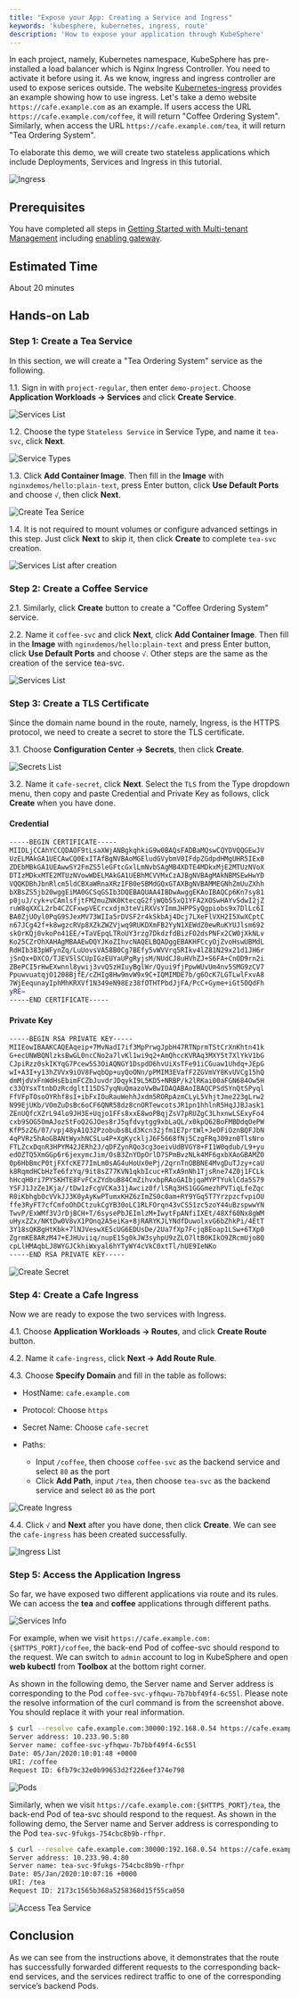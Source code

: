 ```yaml
---
title: "Expose your App: Creating a Service and Ingress"
keywords: 'kubesphere, kubernetes, ingress, route'
description: 'How to expose your application through KubeSphere'
---
```


In each project, namely, Kubernetes namespace, KubeSphere has pre-installed a load balancer which is Nginx Ingress Controller. You need to activate it before using it. As we know, ingress and ingress controller are used to expose serices outside. The website [Kubernetes-ingress](https://github.com/nginxinc/kubernetes-ingress/tree/master/examples/complete-example) provides an example showing how to use ingress. Let's take a demo website `https://cafe.example.com` as an example. If users access the URL `https://cafe.example.com/coffee`, it will return "Coffee Ordering System". Similarly, when access the URL `https://cafe.example.com/tea`, it will return "Tea Ordering System".

To elaborate this demo, we will create two stateless applications which include Deployments, Services and Ingress in this tutorial.

![Ingress](https://pek3b.qingstor.com/kubesphere-docs/png/20190716144703.png#alt=)

## Prerequisites

You have completed all steps in [Getting Started with Multi-tenant Management](../admin-quick-start) including [enabling gateway](../admin-quick-start#set-gateway).

## Estimated Time

About 20 minutes

## Hands-on Lab

### Step 1: Create a Tea Service

In this section, we will create a "Tea Ordering System" service as the following.

1.1. Sign in with `project-regular`, then enter `demo-project`. Choose **Application Workloads → Services** and click **Create Service**.

![Services List](https://pek3b.qingstor.com/kubesphere-docs/png/20200105164644.png)

1.2. Choose the type `Stateless Service` in Service Type, and name it `tea-svc`, click **Next**.

![Service Types](https://pek3b.qingstor.com/kubesphere-docs/png/20200105164821.png)

1.3. Click **Add Container Image**. Then fill in the **Image** with `nginxdemos/hello:plain-text`, press Enter button, click **Use Default Ports** and choose `√`, then click **Next**.

![Create Tea Serice](https://pek3b.qingstor.com/kubesphere-docs/png/20200105165118.png)

1.4. It is not required to mount volumes or configure advanced settings in this step. Just click **Next** to skip it, then click **Create** to complete `tea-svc`  creation.

![Services List after creation](https://pek3b.qingstor.com/kubesphere-docs/png/20200105165745.png)

### Step 2: Create a Coffee Service

2.1. Similarly, click **Create** button to create a "Coffee Ordering System" service.

2.2. Name it `coffee-svc` and click **Next**, click **Add Container Image**. Then fill in the **Image** with `nginxdemos/hello:plain-text` and press Enter button, click **Use Default Ports** and choose `√`. Other steps are the same as the creation of the service tea-svc.

![Services List](https://pek3b.qingstor.com/kubesphere-docs/png/20200105171944.png)

### Step 3: Create a TLS Certificate

Since the domain name bound in the route, namely, Ingress, is the HTTPS protocol, we need to create a secret to store the TLS certificate.

3.1. Choose **Configuration Center → Secrets**, then click **Create**.

![Secrets List](https://pek3b.qingstor.com/kubesphere-docs/png/20200105174409.png)

3.2. Name it `cafe-secret`, click **Next**. Select the `TLS` from the Type dropdown menu, then copy and paste Credential and Private Key as follows, click **Create** when you have done.

#### Credential

```bash
-----BEGIN CERTIFICATE-----
MIIDLjCCAhYCCQDAOF9tLsaXWjANBgkqhkiG9w0BAQsFADBaMQswCQYDVQQGEwJV
UzELMAkGA1UECAwCQ0ExITAfBgNVBAoMGEludGVybmV0IFdpZGdpdHMgUHR5IEx0
ZDEbMBkGA1UEAwwSY2FmZS5leGFtcGxlLmNvbSAgMB4XDTE4MDkxMjE2MTUzNVoX
DTIzMDkxMTE2MTUzNVowWDELMAkGA1UEBhMCVVMxCzAJBgNVBAgMAkNBMSEwHwYD
VQQKDBhJbnRlcm5ldCBXaWRnaXRzIFB0eSBMdGQxGTAXBgNVBAMMEGNhZmUuZXhh
bXBsZS5jb20wggEiMA0GCSqGSIb3DQEBAQUAA4IBDwAwggEKAoIBAQCp6Kn7sy81
p0juJ/cyk+vCAmlsfjtFM2muZNK0KtecqG2fjWQb55xQ1YFA2XOSwHAYvSdwI2jZ
ruW8qXXCL2rb4CZCFxwpVECrcxdjm3teViRXVsYImmJHPPSyQgpiobs9x7DlLc6I
BA0ZjUOyl0PqG9SJexMV73WIIa5rDVSF2r4kSkbAj4Dcj7LXeFlVXH2I5XwXCptC
n67JCg42f+k8wgzcRVp8XZkZWZVjwq9RUKDXmFB2YyN1XEWdZ0ewRuKYUJlsm692
skOrKQj0vkoPn41EE/+TaVEpqLTRoUY3rzg7DkdzfdBizFO2dsPNFx2CW0jXkNLv
Ko25CZrOhXAHAgMBAAEwDQYJKoZIhvcNAQELBQADggEBAKHFCcyOjZvoHswUBMdL
RdHIb383pWFynZq/LuUovsVA58B0Cg7BEfy5vWVVrq5RIkv4lZ81N29x21d1JH6r
jSnQx+DXCO/TJEV5lSCUpIGzEUYaUPgRyjsM/NUdCJ8uHVhZJ+S6FA+CnOD9rn2i
ZBePCI5rHwEXwnnl8ywij3vvQ5zHIuyBglWr/Qyui9fjPpwWUvUm4nv5SMG9zCV7
PpuwvuatqjO1208BjfE/cZHIg8Hw9mvW9x9C+IQMIMDE7b/g6OcK7LGTLwlFxvA8
7WjEequnayIphMhKRXVf1N349eN98Ez38fOTHTPbdJjFA/PcC+Gyme+iGt5OQdFh
yRE=
-----END CERTIFICATE-----
```

#### Private Key

```bash
-----BEGIN RSA PRIVATE KEY-----
MIIEowIBAAKCAQEAqeip+7MvNadI7if3MpPrwgJpbH47RTNprmTStCrXnKhtn41k
G+ecUNWBQNlzksBwGL0ncCNo2a7lvKl1wi9q2+AmQhccKVRAq3MXY5t7XlYkV1bG
CJpiRzz0skIKYqG7Pcew5S3OiAQNGY1DspdD6hvUiXsTFe91iCGuaw1Uhdq+JEpG
wI+A3I+y13hZVVx9iOV8FwqbQp+uyQoONn/pPMIM3EVafF2ZGVmVY8KvUVCg15hQ
dmMjdVxFnWdHsEbimFCZbJuvdrJDqykI9L5KD5+NRBP/k2lRKai00aFGN684Ow5H
c33QYsxTtnbDzRcdgltI15DS7yqNuQmazoVwBwIDAQABAoIBAQCPSdSYnQtSPyql
FfVFpTOsoOYRhf8sI+ibFxIOuRauWehhJxdm5RORpAzmCLyL5VhjtJme223gLrw2
N99EjUKb/VOmZuDsBc6oCF6QNR58dz8cnORTewcotsJR1pn1hhlnR5HqJJBJask1
ZEnUQfcXZrL94lo9JH3E+Uqjo1FFs8xxE8woPBqjZsV7pRUZgC3LhxnwLSExyFo4
cxb9SOG5OmAJozStFoQ2GJOes8rJ5qfdvytgg9xbLaQL/x0kpQ62BoFMBDdqOePW
KfP5zZ6/07/vpj48yA1Q32PzobubsBLd3Kcn32jfm1E7prtWl+JeOFiOznBQFJbN
4qPVRz5hAoGBANtWyxhNCSLu4P+XgKyckljJ6F5668fNj5CzgFRqJ09zn0TlsNro
FTLZcxDqnR3HPYM42JERh2J/qDFZynRQo3cg3oeivUdBVGY8+FI1W0qdub/L9+yu
edOZTQ5XmGGp6r6jexymcJim/OsB3ZnYOpOrlD7SPmBvzNLk4MF6gxbXAoGBAMZO
0p6HbBmcP0tjFXfcKE77ImLm0sAG4uHoUx0ePj/2qrnTnOBBNE4MvgDuTJzy+caU
k8RqmdHCbHzTe6fzYq/9it8sZ77KVN1qkbIcuc+RTxA9nNh1TjsRne74Z0j1FCLk
hHcqH0ri7PYSKHTE8FvFCxZYdbuB84CmZihvxbpRAoGAIbjqaMYPTYuklCda5S79
YSFJ1JzZe1Kja//tDw1zFcgVCKa31jAwciz0f/lSRq3HS1GGGmezhPVTiqLfeZqc
R0iKbhgbOcVVkJJ3K0yAyKwPTumxKHZ6zImZS0c0am+RY9YGq5T7YrzpzcfvpiOU
ffe3RyFT7cfCmfoOhDCtzukCgYB30oLC1RLFOrqn43vCS51zc5zoY44uBzspwwYN
TwvP/ExWMf3VJrDjBCH+T/6sysePbJEImlzM+IwytFpANfiIXEt/48Xf60Nx8gWM
uHyxZZx/NKtDw0V8vX1POnq2A5eiKa+8jRARYKJLYNdfDuwolxvG6bZhkPi/4EtT
3Y18sQKBgHtKbk+7lNJVeswXE5cUG6EDUsDe/2Ua7fXp7FcjqBEoap1LSw+6TXp0
ZgrmKE8ARzM47+EJHUviiq/nupE15g0kJW3syhpU9zZLO7ltB0KIkO9ZRcmUjo8Q
cpLlHMAqbLJ8WYGJCkhiWxyal6hYTyWY4cVkC0xtTl/hUE9IeNKo
-----END RSA PRIVATE KEY-----
```

![Create Secret](https://pek3b.qingstor.com/kubesphere-docs/png/20190716163243.png#alt=)

### Step 4: Create a Cafe Ingress

Now we are ready to expose the two services with Ingress.

4.1. Choose **Application Workloads → Routes**, and click **Create Route** button.

4.2. Name it `cafe-ingress`, click **Next → Add Route Rule**.

4.3. Choose **Specify Domain** and fill in the table as follows:


- HostName: `cafe.example.com`
- Protocol: Choose `https`
- Secret Name: Choose `cafe-secret`
- Paths:

  - Input `/coffee`, then choose `coffee-svc` as the backend service and select `80` as the port
  - Click **Add Path**, input `/tea`, then choose `tea-svc` as the backend service and select `80` as the port

![Create Ingress](https://pek3b.qingstor.com/kubesphere-docs/png/20200105175539.png)

4.4. Click `√` and **Next** after you have done, then click **Create**. We can see the `cafe-ingress` has been created successfully.

![Ingress List](https://pek3b.qingstor.com/kubesphere-docs/png/20200105175641.png)

### Step 5: Access the Application Ingress

So far, we have exposed two different applications via route and its rules. We can access the **tea** and **coffee** applications through different paths.

![Services Info](https://pek3b.qingstor.com/kubesphere-docs/png/20200105180222.png)

For example, when we visit `https://cafe.example.com:{$HTTPS_PORT}/coffee`, the back-end Pod of coffee-svc should respond to the request. We can switch to `admin` account to log in KubeSphere and open **web kubectl** from **Toolbox** at the bottom right corner.

As shown in the following demo, the Server name and Server address is corresponding to the Pod `coffee-svc-yfhqwu-7b7bbf49f4-6c55l`. Please note the resolve information of the curl command is from the screenshot above. You should replace it with your real information.

```bash
$ curl --resolve cafe.example.com:30000:192.168.0.54 https://cafe.example.com:30000/coffee --insecure
Server address: 10.233.90.5:80
Server name: coffee-svc-yfhqwu-7b7bbf49f4-6c55l
Date: 05/Jan/2020:10:01:48 +0000
URI: /coffee
Request ID: 6fb79c32e0b99653d2f226eef374e798
```

![Pods](https://pek3b.qingstor.com/kubesphere-docs/png/20200105180954.png)

Similarly, when we visit `https://cafe.example.com:{$HTTPS_PORT}/tea`, the back-end Pod of tea-svc  should respond to the request. As shown in the following demo, the Server name and Server address is corresponding to the Pod `tea-svc-9fukgs-754cbc8b9b-rfhpr`.

```bash
$ curl --resolve cafe.example.com:30000:192.168.0.54 https://cafe.example.com:30000/tea --insecure
Server address: 10.233.90.4:80
Server name: tea-svc-9fukgs-754cbc8b9b-rfhpr
Date: 05/Jan/2020:10:07:16 +0000
URI: /tea
Request ID: 2173c1565b368a5258368d15f55ca050
```

![Access Tea Service](https://pek3b.qingstor.com/kubesphere-docs/png/20200105181039.png)

## Conclusion

As we can see from the instructions above, it demonstrates that the route has successfully forwarded different requests to the corresponding back-end services, and the services redirect traffic to one of the corresponding service’s backend Pods.

